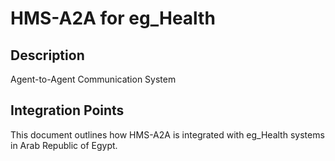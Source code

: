 # HMS-A2A for eg_Health

## Description

Agent-to-Agent Communication System

## Integration Points

This document outlines how HMS-A2A is integrated with eg_Health systems in Arab Republic of Egypt.

